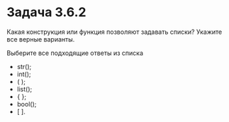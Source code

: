 # Задача 3.6.2

Какая конструкция или функция позволяют задавать списки? Укажите все верные варианты.

Выберите все подходящие ответы из списка

- str();
- int();
- ( );
- list();
- { };
- bool();
- [ ].
